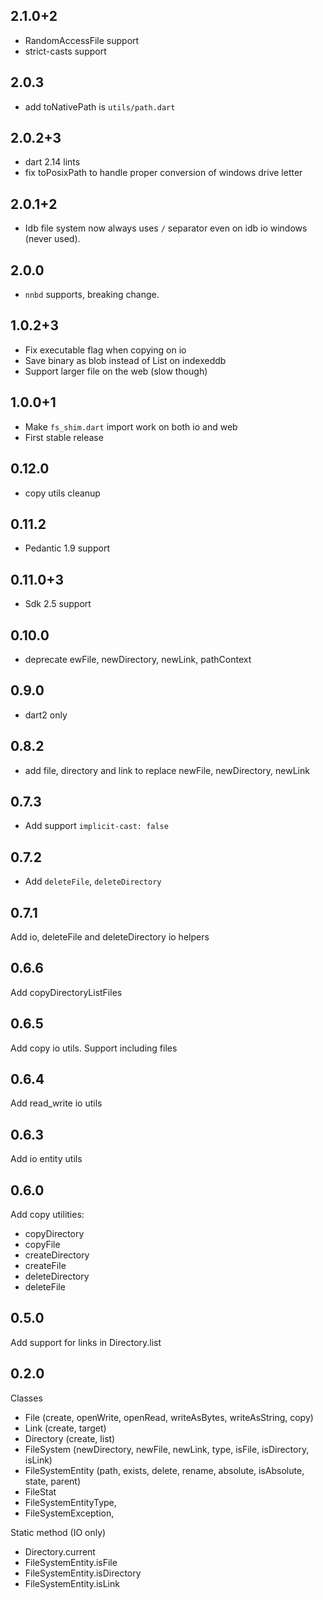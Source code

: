 ## 2.1.0+2

* RandomAccessFile support
* strict-casts support

## 2.0.3

* add toNativePath is `utils/path.dart`

## 2.0.2+3

* dart 2.14 lints
* fix toPosixPath to handle proper conversion of windows drive letter

## 2.0.1+2

* Idb file system now always uses `/` separator even on idb io windows (never used).

## 2.0.0

* `nnbd` supports, breaking change.

## 1.0.2+3

* Fix executable flag when copying on io
* Save binary as blob instead of List<int> on indexeddb
* Support larger file on the web (slow though)

## 1.0.0+1

* Make `fs_shim.dart` import work on both io and web
* First stable release

## 0.12.0

* copy utils cleanup

## 0.11.2

* Pedantic 1.9 support

## 0.11.0+3

* Sdk 2.5 support

## 0.10.0

* deprecate ewFile, newDirectory, newLink, pathContext

## 0.9.0

* dart2 only

## 0.8.2

* add file, directory and link to replace newFile, newDirectory, newLink

## 0.7.3

* Add support `implicit-cast: false`

## 0.7.2

* Add `deleteFile`, `deleteDirectory`

## 0.7.1

Add io, deleteFile and deleteDirectory io helpers

## 0.6.6

Add copyDirectoryListFiles

## 0.6.5

Add copy io utils. Support including files

## 0.6.4

Add read_write io utils

## 0.6.3

Add io entity utils

## 0.6.0

Add copy utilities:
- copyDirectory
- copyFile
- createDirectory
- createFile
- deleteDirectory
- deleteFile

## 0.5.0

Add support for links in Directory.list

## 0.2.0

Classes

- File (create, openWrite, openRead, writeAsBytes, writeAsString, copy)
- Link (create, target)
- Directory (create, list)
- FileSystem (newDirectory, newFile, newLink, type, isFile, isDirectory, isLink)
- FileSystemEntity (path, exists, delete, rename, absolute, isAbsolute, state, parent)
- FileStat
- FileSystemEntityType,
- FileSystemException,

Static method (IO only)

- Directory.current
- FileSystemEntity.isFile
- FileSystemEntity.isDirectory
- FileSystemEntity.isLink

